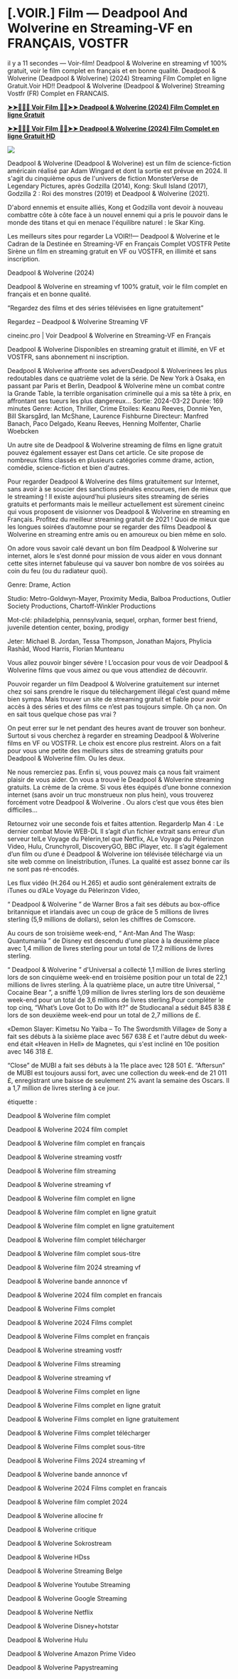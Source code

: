 <h1>[.VOIR.] Film — Deadpool And Wolverine en Streaming-VF en FRANÇAIS, VOSTFR</h1>

il y a 11 secondes — Voir-film! Deadpool & Wolverine en streaming vf 100% gratuit, voir le film complet en français et en bonne qualité. Deadpool & Wolverine (Deadpool & Wolverine) (2024) Streaming Film Complet en ligne Gratuit.Voir HD!! Deadpool & Wolverine (Deadpool & Wolverine) Streaming Vostfr (FR) Complet en FRANCAIS.

**[➤➤🔴✅📱 Voir Film 🔴✅➤➤ Deadpool & Wolverine (2024) Film Complet en ligne Gratuit](https://cutt.ly/Eek4L1EO)**

**[➤➤🔴✅📱 Voir Film 🔴✅➤➤ Deadpool & Wolverine (2024) Film Complet en ligne Gratuit HD](https://cutt.ly/Eek4L1EO)**

<a href="https://cutt.ly/Eek4L1EO" rel="nofollow" data-target="animated-image.originalLink"><img src="https://camo.githubusercontent.com/7f6f88830ea72d49540cad466f7218e4623560163f263a8577ac8297d75fe095/68747470733a2f2f7777772e746563686d65686f772e636f6d2f77702d636f6e74656e742f75706c6f6164732f323032342f30332f72676273727465672e676966" data-canonical-src="https://www.techmehow.com/wp-content/uploads/2024/03/rgbsrteg.gif" style="max-width: 100%; display: inline-block;" data-target="animated-image.originalImage"></a>

Deadpool & Wolverine (Deadpool & Wolverine) est un film de science-fiction américain réalisé par Adam Wingard et dont la sortie est prévue en 2024. Il s'agit du cinquième opus de l'univers de fiction MonsterVerse de Legendary Pictures, après Godzilla (2014), Kong: Skull Island (2017), Godzilla 2 : Roi des monstres (2019) et Deadpool & Wolverine (2021).

D'abord ennemis et ensuite alliés, Kong et Godzilla vont devoir à nouveau combattre côte à côte face à un nouvel ennemi qui a pris le pouvoir dans le monde des titans et qui en menace l'équilibre naturel : le Skar King.

Les meilleurs sites pour regarder La VOIR!!— Deadpool & Wolverine et le Cadran de la Destinée en Streaming-VF en Français Complet VOSTFR Petite Sirène un film en streaming gratuit en VF ou VOSTFR, en illimité et sans inscription.

Deadpool & Wolverine (2024)

Deadpool & Wolverine en streaming vf 100% gratuit, voir le film complet en français et en bonne qualité.

“Regardez des films et des séries télévisées en ligne gratuitement”

Regardez – Deadpool & Wolverine Streaming VF

cineinc.pro | Voir Deadpool & Wolverine en Streaming-VF en Français

Deadpool & Wolverine Disponibles en streaming gratuit et illimité, en VF et VOSTFR, sans abonnement ni inscription.

Deadpool & Wolverine affronte ses adversDeadpool & Wolverinees les plus redoutables dans ce quatrième volet de la série. De New York à Osaka, en passant par Paris et Berlin, Deadpool & Wolverine mène un combat contre la Grande Table, la terrible organisation criminelle qui a mis sa tête à prix, en affrontant ses tueurs les plus dangereux... Sortie: 2024-03-22 Durée: 169 minutes Genre: Action, Thriller, Crime Etoiles: Keanu Reeves, Donnie Yen, Bill Skarsgård, Ian McShane, Laurence Fishburne Directeur: Manfred Banach, Paco Delgado, Keanu Reeves, Henning Molfenter, Charlie Woebcken

Un autre site de Deadpool & Wolverine streaming de films en ligne gratuit pouvez également essayer est Dans cet article. Ce site propose de nombreux films classés en plusieurs catégories comme drame, action, comédie, science-fiction et bien d'autres.

Pour regarder Deadpool & Wolverine des films gratuitement sur Internet, sans avoir à se soucier des sanctions pénales encourues, rien de mieux que le streaming ! Il existe aujourd’hui plusieurs sites streaming de séries gratuits et performants mais le meilleur actuellement est sûrement cineinc qui vous proposent de visionner vos Deadpool & Wolverine en streaming en Français. Profitez du meilleur streaming gratuit de 2021 ! Quoi de mieux que les longues soirées d’automne pour se regarder des films Deadpool & Wolverine en streaming entre amis ou en amoureux ou bien même en solo.

On adore vous savoir calé devant un bon film Deadpool & Wolverine sur internet, alors le s’est donné pour mission de vous aider en vous donnant cette sites internet fabuleuse qui va sauver bon nombre de vos soirées au coin du feu (ou du radiateur quoi).

Genre: Drame, Action

Studio: Metro-Goldwyn-Mayer, Proximity Media, Balboa Productions, Outlier Society Productions, Chartoff-Winkler Productions

Mot-clé: philadelphia, pennsylvania, sequel, orphan, former best friend, juvenile detention center, boxing, prodigy

Jeter: Michael B. Jordan, Tessa Thompson, Jonathan Majors, Phylicia Rashād, Wood Harris, Florian Munteanu

Vous allez pouvoir binger sévère ! L’occasion pour vous de voir Deadpool & Wolverine films que vous aimez ou que vous attendiez de découvrir.

Pouvoir regarder un film Deadpool & Wolverine gratuitement sur internet chez soi sans prendre le risque du téléchargement illégal c’est quand même bien sympa. Mais trouver un site de streaming gratuit et fiable pour avoir accès à des séries et des films ce n’est pas toujours simple. Oh ça non. On en sait tous quelque chose pas vrai ?

On peut errer sur le net pendant des heures avant de trouver son bonheur. Surtout si vous cherchez à regarder en streaming Deadpool & Wolverine films en VF ou VOSTFR. Le choix est encore plus restreint. Alors on a fait pour vous une petite des meilleurs sites de streaming gratuits pour Deadpool & Wolverine film. Ou les deux.

Ne nous remerciez pas. Enfin si, vous pouvez mais ça nous fait vraiment plaisir de vous aider. On vous a trouvé le Deadpool & Wolverine streaming gratuits. La crème de la crème. Si vous êtes équipés d’une bonne connexion internet (sans avoir un truc monstrueux non plus hein), vous trouverez forcément votre Deadpool & Wolverine . Ou alors c’est que vous êtes bien difficiles…

Retournez voir une seconde fois et faites attention. RegarderIp Man 4 : Le dernier combat Movie WEB-DL Il s’agit d’un fichier extrait sans erreur d’un serveur telLe Voyage du Pèlerin,tel que Netflix, ALe Voyage du Pèlerinzon Video, Hulu, Crunchyroll, DiscoveryGO, BBC iPlayer, etc. Il s’agit également d’un film ou d’une é Deadpool & Wolverine ion télévisée téléchargé via un site web comme on lineistribution, iTunes. La qualité est assez bonne car ils ne sont pas ré-encodés.

Les flux vidéo (H.264 ou H.265) et audio sont généralement extraits de iTunes ou d’ALe Voyage du Pèlerinzon Video,

“ Deadpool & Wolverine ” de Warner Bros a fait ses débuts au box-office britannique et irlandais avec un coup de grâce de 5 millions de livres sterling (5,9 millions de dollars), selon les chiffres de Comscore.

Au cours de son troisième week-end, “ Ant-Man And The Wasp: Quantumania ” de Disney est descendu d'une place à la deuxième place avec 1,4 million de livres sterling pour un total de 17,2 millions de livres sterling.

“ Deadpool & Wolverine ” d'Universal a collecté 1,1 million de livres sterling lors de son cinquième week-end en troisième position pour un total de 22,1 millions de livres sterling. À la quatrième place, un autre titre Universal, “ Cocaine Bear ”, a sniffé 1,09 million de livres sterling lors de son deuxième week-end pour un total de 3,6 millions de livres sterling.Pour compléter le top cinq, “What’s Love Got to Do with It?” de Studiocanal a séduit 845 838 £ lors de son deuxième week-end pour un total de 2,7 millions de £.

«Demon Slayer: Kimetsu No Yaiba – To The Swordsmith Village» de Sony a fait ses débuts à la sixième place avec 567 638 £ et l'autre début du week-end était «Heaven in Hell» de Magnetes, qui s'est incliné en 10e position avec 146 318 £.

“Close” de MUBI a fait ses débuts à la 11e place avec 128 501 £. “Aftersun” de MUBI est toujours aussi fort, avec une collection du week-end de 21 011 £, enregistrant une baisse de seulement 2% avant la semaine des Oscars. Il a 1,7 million de livres sterling à ce jour.

étiquette :

Deadpool & Wolverine film complet

Deadpool & Wolverine 2024 film complet

Deadpool & Wolverine film complet en français

Deadpool & Wolverine streaming vostfr

Deadpool & Wolverine film streaming

Deadpool & Wolverine streaming vf

Deadpool & Wolverine film complet en ligne

Deadpool & Wolverine film complet en ligne gratuit

Deadpool & Wolverine film complet en ligne gratuitement

Deadpool & Wolverine film complet télécharger

Deadpool & Wolverine film complet sous-titre

Deadpool & Wolverine film 2024 streaming vf

Deadpool & Wolverine bande annonce vf

Deadpool & Wolverine 2024 film complet en francais

Deadpool & Wolverine Films complet

Deadpool & Wolverine 2024 Films complet

Deadpool & Wolverine Films complet en français

Deadpool & Wolverine streaming vostfr

Deadpool & Wolverine Films streaming

Deadpool & Wolverine streaming vf

Deadpool & Wolverine Films complet en ligne

Deadpool & Wolverine Films complet en ligne gratuit

Deadpool & Wolverine Films complet en ligne gratuitement

Deadpool & Wolverine Films complet télécharger

Deadpool & Wolverine Films complet sous-titre

Deadpool & Wolverine Films 2024 streaming vf

Deadpool & Wolverine bande annonce vf

Deadpool & Wolverine 2024 Films complet en francais

Deadpool & Wolverine film complet 2024

Deadpool & Wolverine allocine fr

Deadpool & Wolverine critique

Deadpool & Wolverine Sokrostream

Deadpool & Wolverine HDss

Deadpool & Wolverine Streaming Belge

Deadpool & Wolverine Youtube Streaming

Deadpool & Wolverine Google Streaming

Deadpool & Wolverine Netflix

Deadpool & Wolverine Disney+hotstar

Deadpool & Wolverine Hulu

Deadpool & Wolverine Amazon Prime Video

Deadpool & Wolverine Papystreaming

